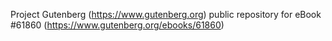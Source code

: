 Project Gutenberg (https://www.gutenberg.org) public repository for
eBook #61860 (https://www.gutenberg.org/ebooks/61860)
